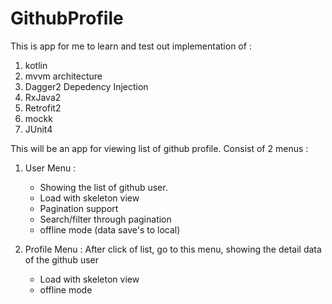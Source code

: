 # GithubProfile

This is app for me to learn and test out implementation of :
1. kotlin
2. mvvm architecture
3. Dagger2 Depedency Injection
4. RxJava2
5. Retrofit2
6. mockk
7. JUnit4

This will be an app for viewing list of github profile. 
Consist of 2 menus :
1. User Menu :
    - Showing the list of github user.
    - Load with skeleton view
    - Pagination support
    - Search/filter through pagination
    - offline mode (data save's to local)
   
2. Profile Menu :
   After click of list, go to this menu, showing the detail data of the github user
   - Load with skeleton view
   - offline mode
